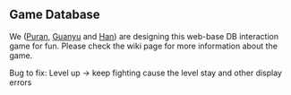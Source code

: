 ## Game Database

We ([Puran](https://github.com/puranzhang), [Guanyu](https://github.com/RobinChenRichmond) and [Han](https://github.com/haaangao)) are designing this web-base DB interaction game for fun.
Please check the wiki page for more information about the game.

Bug to fix:
Level up -> keep fighting cause the level stay and other display errors